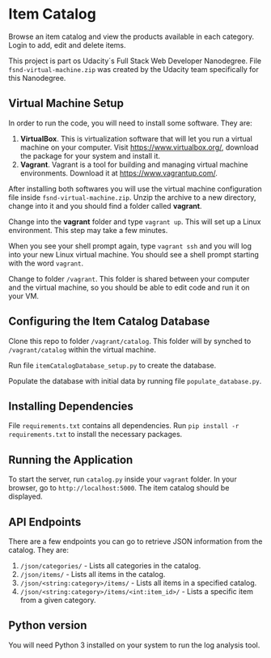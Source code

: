 # Item Catalog
Browse an item catalog and view the products available in each category. Login to add, edit and delete items.

This project is part os Udacity´s Full Stack Web Developer Nanodegree. File `fsnd-virtual-machine.zip` was created by the Udacity team specifically for this Nanodegree.

## Virtual Machine Setup
In order to run the code, you will need to install some software. They are:

1. **VirtualBox**. This is virtualization software that will let you run a virtual machine on your computer. Visit https://www.virtualbox.org/, download the package for your system and install it.
1. **Vagrant**. Vagrant is a tool for building and managing virtual machine environments. Download it at https://www.vagrantup.com/.

After installing both softwares you will use the virtual machine configuration file inside `fsnd-virtual-machine.zip`. Unzip the archive to a new directory, change into it and you should find a folder called **vagrant**.

Change into the **vagrant** folder and type `vagrant up`. This will set up a Linux environment. This step may take a few minutes.

When you see your shell prompt again, type `vagrant ssh` and you will log into your new Linux virtual machine. You should see a shell prompt starting with the word `vagrant`.

Change to folder `/vagrant`. This folder is shared between your computer and the virtual machine, so you should be able to edit code and run it on your VM.

## Configuring the Item Catalog Database
Clone this repo to folder `/vagrant/catalog`. This folder will by synched to `/vagrant/catalog` within the virtual machine.

Run file `itemCatalogDatabase_setup.py` to create the database.

Populate the database with initial data by running file `populate_database.py`.

## Installing Dependencies
File `requirements.txt` contains all dependencies. Run `pip install -r requirements.txt` to install the necessary packages.

## Running the Application
To start the server, run `catalog.py` inside your `vagrant` folder. In your browser, go to `http://localhost:5000`. The item catalog should be displayed.

## API Endpoints
There are a few endpoints you can go to retrieve JSON information from the catalog. They are:
1. `/json/categories/` - Lists all categories in the catalog.
1. `/json/items/` - Lists all items in the catalog.
1. `/json/<string:category>/items/` - Lists all items in a specified catalog.
1. `/json/<string:category>/items/<int:item_id>/` - Lists a specific item from a given category.


## Python version
You will need Python 3 installed on your system to run the log analysis tool.




